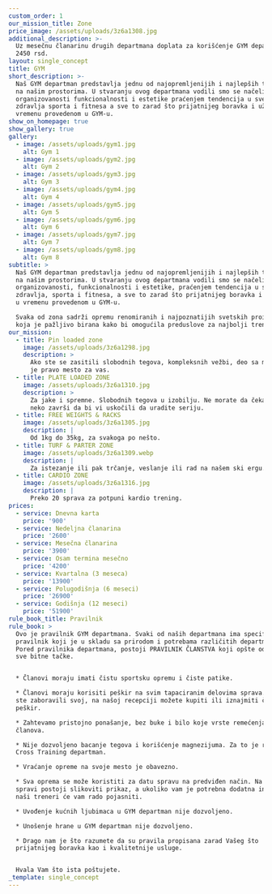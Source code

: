 ```yaml
---
custom_order: 1
our_mission_title: Zone
price_image: /assets/uploads/3z6a1308.jpg
additional_description: >-
  Uz mesečnu članarinu drugih departmana doplata za korišćenje GYM departmana je
  2450 rsd.
layout: single_concept
title: GYM
short_description: >-
  Naš GYM departman predstavlja jednu od najopremljenijih i najlepših teretana
  na našim prostorima. U stvaranju ovog departmana vodili smo se načelima
  organizovanosti funkcionalnosti i estetike praćenjem tendencija u svetu
  zdravlja sporta i fitnesa a sve to zarad što prijatnijeg boravka i uživanja u
  vremenu provedenom u GYM-u.
show_on_homepage: true
show_gallery: true
gallery:
  - image: /assets/uploads/gym1.jpg
    alt: Gym 1
  - image: /assets/uploads/gym2.jpg
    alt: Gym 2
  - image: /assets/uploads/gym3.jpg
    alt: Gym 3
  - image: /assets/uploads/gym4.jpg
    alt: Gym 4
  - image: /assets/uploads/gym5.jpg
    alt: Gym 5
  - image: /assets/uploads/gym6.jpg
    alt: Gym 6
  - image: /assets/uploads/gym7.jpg
    alt: Gym 7
  - image: /assets/uploads/gym8.jpg
    alt: Gym 8
subtitle: >
  Naš GYM departman predstavlja jednu od najopremljenijih i najlepših teretana
  na našim prostorima. U stvaranju ovog departmana vodili smo se načelima
  organizovanosti, funkcionalnosti i estetike, praćenjem tendencija u svetu
  zdravlja, sporta i fitnesa, a sve to zarad što prijatnijeg boravka i uživanja
  u vremenu provedenom u GYM-u.

  Svaka od zona sadrži opremu renomiranih i najpoznatijih svetskih proizvodjača
  koja je pažljivo birana kako bi omogućila preduslove za najbolji trening.
our_mission:
  - title: Pin loaded zone
    image: /assets/uploads/3z6a1298.jpg
    description: >
      Ako ste se zasitili slobodnih tegova, kompleksnih vežbi, deo sa mašinama
      je pravo mesto za vas.
  - title: PLATE LOADED ZONE
    image: /assets/uploads/3z6a1310.jpg
    description: >
      Za jake i spremne. Slobodnih tegova u izobilju. Ne morate da čekate da
      neko završi da bi vi uskočili da uradite seriju.
  - title: FREE WEIGHTS & RACKS
    image: /assets/uploads/3z6a1305.jpg
    description: |
      Od 1kg do 35kg, za svakoga po nešto.
  - title: TURF & PARTER ZONE
    image: /assets/uploads/3z6a1309.webp
    description: |
      Za istezanje ili pak trčanje, veslanje ili rad na našem ski ergu.
  - title: CARDIO ZONE
    image: /assets/uploads/3z6a1316.jpg
    description: |
      Preko 20 sprava za potpuni kardio trening.
prices:
  - service: Dnevna karta
    price: '900'
  - service: Nedeljna članarina
    price: '2600'
  - service: Mesečna članarina
    price: '3900'
  - service: Osam termina mesečno
    price: '4200'
  - service: Kvartalna (3 meseca)
    price: '13900'
  - service: Polugodišnja (6 meseci)
    price: '26900'
  - service: Godišnja (12 meseci)
    price: '51900'
rule_book_title: Pravilnik
rule_book: >
  Ovo je pravilnik GYM departmana. Svaki od naših departmana ima specifičan
  pravilnik koji je u skladu sa prirodom i potrebama različitih departmana.
  Pored pravilnika departmana, postoji PRAVILNIK ČLANSTVA koji opšte određuje
  sve bitne tačke.


  * Članovi moraju imati čistu sportsku opremu i čiste patike.

  * Članovi moraju korisiti peškir na svim tapaciranim delovima sprava. Ukoliko
  ste zaboravili svoj, na našoj recepciji možete kupiti ili iznajmiti čist
  peškir.

  * Zahtevamo pristojno ponašanje, bez buke i bilo koje vrste remećenja drugih
  članova.

  * Nije dozvoljeno bacanje tegova i korišćenje magnezijuma. Za to je rezervisan
  Cross Training departman.

  * Vraćanje opreme na svoje mesto je obavezno.

  * Sva oprema se može koristiti za datu spravu na predviđen način. Na svakoj
  spravi postoji slikoviti prikaz, a ukoliko vam je potrebna dodatna instrukcija
  naši treneri će vam rado pojasniti.

  * Uvođenje kućnih ljubimaca u GYM departman nije dozvoljeno.

  * Unošenje hrane u GYM departman nije dozvoljeno.

  * Drago nam je što razumete da su pravila propisana zarad Vašeg što
  prijatnijeg boravka kao i kvalitetnije usluge.


  Hvala Vam što ista poštujete.
_template: single_concept
---
```


